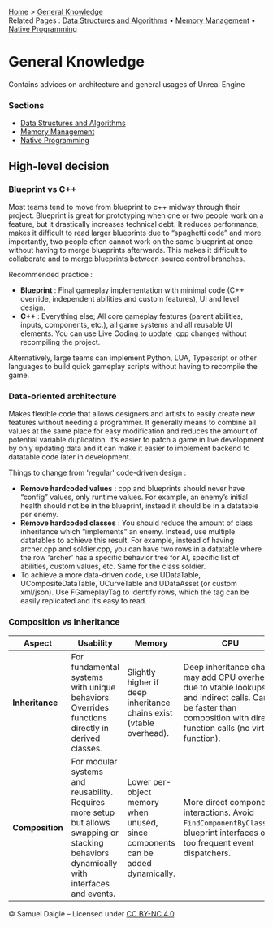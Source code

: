 [Home](../README.md) > [General Knowledge](README.md)  
Related Pages : [Data Structures and Algorithms](Data%20Structures%20and%20Algorithms.md) • [Memory Management](Memory%20Management.md) • [Native Programming](Native%20Programming.md)
# General Knowledge
Contains advices on architecture and general usages of Unreal Engine

### Sections
- [Data Structures and Algorithms](Data%20Structures%20and%20Algorithms.md)
- [Memory Management](Memory%20Management.md)
- [Native Programming](Native%20Programming.md)

## High-level decision
### Blueprint vs C++
Most teams tend to move from blueprint to c++ midway through their project. Blueprint is great for prototyping when one or two people work on a feature, but it drastically increases technical debt. It reduces performance, makes it difficult to read larger blueprints due to “spaghetti code” and more importantly, two people often cannot work on the same blueprint at once without having to merge blueprints afterwards. This makes it difficult to collaborate and to merge blueprints between source control branches.

Recommended practice : 
- **Blueprint** : Final gameplay implementation with minimal code (C++ override, independent abilities and custom features), UI and level design.
- **C++** : Everything else; All core gameplay features (parent abilities, inputs, components, etc.), all game systems and all reusable UI elements. You can use Live Coding to update .cpp changes without recompiling the project.

Alternatively, large teams can implement Python, LUA, Typescript or other languages to build quick gameplay scripts without having to recompile the game.

### Data-oriented architecture
Makes flexible code that allows designers and artists to easily create new features without needing a programmer. It generally means to combine all values at the same place for easy modification and reduces the amount of potential variable duplication. It’s easier to patch a game in live development by only updating data and it can make it easier to implement backend to datatable code later in development.

Things to change from 'regular' code-driven design :
- **Remove hardcoded values** : cpp and blueprints should never have “config” values, only runtime values. For example, an enemy’s initial health should not be in the blueprint, instead it should be in a datatable per enemy.
- **Remove hardcoded classes** : You should reduce the amount of class inheritance which “implements” an enemy. Instead, use multiple datatables to achieve this result. For example, instead of having archer.cpp and soldier.cpp, you can have two rows in a datatable where the row ‘archer’ has a specific behavior tree for AI, specific list of abilities, custom values, etc. Same for the class soldier.
- To achieve a more data-driven code, use UDataTable, UCompositeDataTable, UCurveTable and UDataAsset (or custom xml/json). Use FGameplayTag to identify rows, which the tag can be easily replicated and it’s easy to read.

### Composition vs Inheritance

| **Aspect**       | **Usability**                                                   | **Memory**                                                        | **CPU**                                                                 |
|------------------|---------------------------------------------------------------|-------------------------------------------------------------------|------------------------------------------------------------------------|
| **Inheritance**  | For fundamental systems with unique behaviors. Overrides functions directly in derived classes. | Slightly higher if deep inheritance chains exist (vtable overhead). | Deep inheritance chains may add CPU overhead due to vtable lookups and indirect calls. Can be faster than composition with direct function calls (no virtual function). |
| **Composition**  | For modular systems and reusability. Requires more setup but allows swapping or stacking behaviors dynamically with interfaces and events. | Lower per-object memory when unused, since components can be added dynamically. | More direct component interactions. Avoid `FindComponentByClass()`, blueprint interfaces or too frequent event dispatchers. |


© Samuel Daigle – Licensed under [CC BY-NC 4.0](https://creativecommons.org/licenses/by-nc/4.0/). 